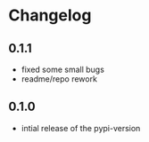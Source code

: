 # Changelog

## 0.1.1

- fixed some small bugs
- readme/repo rework

## 0.1.0

- intial release of the pypi-version
